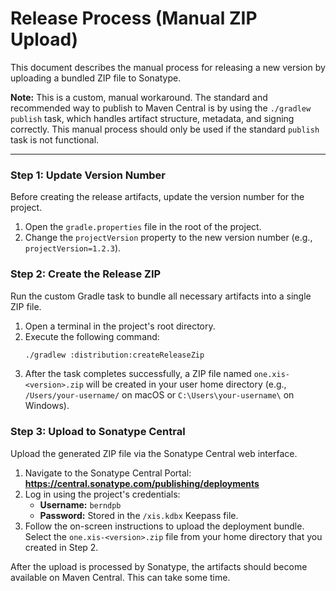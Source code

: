 # Release Process (Manual ZIP Upload)

This document describes the manual process for releasing a new version by uploading a bundled ZIP file to Sonatype.

**Note:** This is a custom, manual workaround. The standard and recommended way to publish to Maven Central is by using
the `./gradlew publish` task, which handles artifact structure, metadata, and signing correctly. This manual process
should only be used if the standard `publish` task is not functional.

---

### Step 1: Update Version Number

Before creating the release artifacts, update the version number for the project.

1. Open the `gradle.properties` file in the root of the project.
2. Change the `projectVersion` property to the new version number (e.g., `projectVersion=1.2.3`).

### Step 2: Create the Release ZIP

Run the custom Gradle task to bundle all necessary artifacts into a single ZIP file.

1. Open a terminal in the project's root directory.
2. Execute the following command:
   ```bash
   ./gradlew :distribution:createReleaseZip
   ```
3. After the task completes successfully, a ZIP file named `one.xis-<version>.zip` will be created in your user home
   directory (e.g., `/Users/your-username/` on macOS or `C:\Users\your-username\` on Windows).

### Step 3: Upload to Sonatype Central

Upload the generated ZIP file via the Sonatype Central web interface.

1. Navigate to the Sonatype Central Portal: **https://central.sonatype.com/publishing/deployments**
2. Log in using the project's credentials:
    * **Username:** `berndpb`
    * **Password:** Stored in the `/xis.kdbx` Keepass file.
3. Follow the on-screen instructions to upload the deployment bundle. Select the `one.xis-<version>.zip` file from
   your home directory that you created in Step 2.

After the upload is processed by Sonatype, the artifacts should become available on Maven Central. This can take some
time.